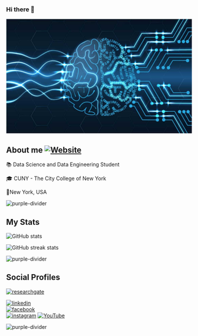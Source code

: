 ### Hi there 👋

![Shubham Khandale.](neural-pathways.jpg)

## About me [![Website]( https://img.shields.io/badge/-Click%20here-red)](https://www.linkedin.com/in/shubham-khandale-4a4145155/)
📚 Data Science and Data Engineering Student

🎓 CUNY - The City College of New York 

📍New York, USA

![purple-divider](https://user-images.githubusercontent.com/7065401/52071927-c1cd7100-2562-11e9-908a-dde91ba14e59.png)

## My Stats
![GitHub stats](https://github-readme-stats.vercel.app/api?username=shubhamkhandale75&show_icons=true&theme=radical)  

![GitHub streak stats](https://github-readme-streak-stats.herokuapp.com/?user=shubhamkhandale75&theme=radical)  

 ![purple-divider](https://user-images.githubusercontent.com/7065401/52071927-c1cd7100-2562-11e9-908a-dde91ba14e59.png)
 
## Social Profiles

[<img src='https://cdn.jsdelivr.net/npm/simple-icons@3.0.1/icons/researchgate.svg' alt='researchgate' height='40'>](https://www.researchgate.net/profile/Shubham-Khandale)

[<img src='https://cdn.jsdelivr.net/npm/simple-icons@3.0.1/icons/linkedin.svg' alt='linkedin' height='40'>](https://www.linkedin.com/in/shubham-khandale-4a4145155/)  
[<img src='https://cdn.jsdelivr.net/npm/simple-icons@3.0.1/icons/facebook.svg' alt='facebook' height='40'>](https://www.facebook.com/shubham.khandale.31)  
[<img src='https://cdn.jsdelivr.net/npm/simple-icons@3.0.1/icons/instagram.svg' alt='instagram' height='40'>](https://www.instagram.com/shubham_khandale2303/) 
[<img src='https://cdn.jsdelivr.net/npm/simple-icons@3.0.1/icons/youtube.svg' alt='YouTube' height='40'>](https://www.youtube.com/watch?v=T2aBFTP7NHM)

![purple-divider](https://user-images.githubusercontent.com/7065401/52071927-c1cd7100-2562-11e9-908a-dde91ba14e59.png)


